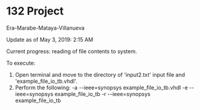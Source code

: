 # 132 Project 
Era-Marabe-Mataya-Villanueva

Update as of May 3, 2019: 2:15 AM

Current progress: reading of file contents to system.

To execute:
1. Open terminal and move to the directory of 'input2.txt' input file and 'example_file_io_tb.vhdl'.
2. Perform the following:
	-a --ieee=synopsys example_file_io_tb.vhdl
 	-e --ieee=synopsys example_file_io_tb
 	-r --ieee=synopsys example_file_io_tb
